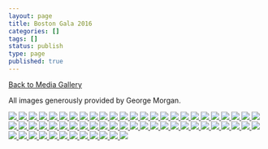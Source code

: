 ```yaml
---
layout: page
title: Boston Gala 2016
categories: []
tags: []
status: publish
type: page
published: true
---
```

<p><a title="Gallery" href="/media/">Back to Media Gallery</a></p>
<p>
All images generously provided by George Morgan.
</p>
<!-- Darkbox -->
<div class="darkbox">
<a href="http://vietnamvac.isamonkey.org/gallery/boston-2016/20161204-IMG_4571.jpg" data-darkbox="boston-2016">
  <img src="http://vietnamvac.isamonkey.org/gallery/boston-2016/thumbs/20161204-IMG_4571.jpg" />
</a>
<a href="http://vietnamvac.isamonkey.org/gallery/boston-2016/20161204-IMG_4772.jpg" data-darkbox="boston-2016">
  <img src="http://vietnamvac.isamonkey.org/gallery/boston-2016/thumbs/20161204-IMG_4772.jpg" />
</a>
<a href="http://vietnamvac.isamonkey.org/gallery/boston-2016/20161204-IMG_4764.jpg" data-darkbox="boston-2016">
  <img src="http://vietnamvac.isamonkey.org/gallery/boston-2016/thumbs/20161204-IMG_4764.jpg" />
</a>
<a href="http://vietnamvac.isamonkey.org/gallery/boston-2016/20161204-IMG_4604.jpg" data-darkbox="boston-2016">
  <img src="http://vietnamvac.isamonkey.org/gallery/boston-2016/thumbs/20161204-IMG_4604.jpg" />
</a>
<a href="http://vietnamvac.isamonkey.org/gallery/boston-2016/20161204-IMG_4610.jpg" data-darkbox="boston-2016">
  <img src="http://vietnamvac.isamonkey.org/gallery/boston-2016/thumbs/20161204-IMG_4610.jpg" />
</a>
<a href="http://vietnamvac.isamonkey.org/gallery/boston-2016/20161204-IMG_4837.jpg" data-darkbox="boston-2016">
  <img src="http://vietnamvac.isamonkey.org/gallery/boston-2016/thumbs/20161204-IMG_4837.jpg" />
</a>
<a href="http://vietnamvac.isamonkey.org/gallery/boston-2016/20161204-IMG_4567.jpg" data-darkbox="boston-2016">
  <img src="http://vietnamvac.isamonkey.org/gallery/boston-2016/thumbs/20161204-IMG_4567.jpg" />
</a>
<a href="http://vietnamvac.isamonkey.org/gallery/boston-2016/20161204-IMG_4577.jpg" data-darkbox="boston-2016">
  <img src="http://vietnamvac.isamonkey.org/gallery/boston-2016/thumbs/20161204-IMG_4577.jpg" />
</a>
<a href="http://vietnamvac.isamonkey.org/gallery/boston-2016/20161204-IMG_4761.jpg" data-darkbox="boston-2016">
  <img src="http://vietnamvac.isamonkey.org/gallery/boston-2016/thumbs/20161204-IMG_4761.jpg" />
</a>
<a href="http://vietnamvac.isamonkey.org/gallery/boston-2016/20161204-IMG_4832.jpg" data-darkbox="boston-2016">
  <img src="http://vietnamvac.isamonkey.org/gallery/boston-2016/thumbs/20161204-IMG_4832.jpg" />
</a>
<a href="http://vietnamvac.isamonkey.org/gallery/boston-2016/20161204-IMG_4774.jpg" data-darkbox="boston-2016">
  <img src="http://vietnamvac.isamonkey.org/gallery/boston-2016/thumbs/20161204-IMG_4774.jpg" />
</a>
<a href="http://vietnamvac.isamonkey.org/gallery/boston-2016/20161204-IMG_4562.jpg" data-darkbox="boston-2016">
  <img src="http://vietnamvac.isamonkey.org/gallery/boston-2016/thumbs/20161204-IMG_4562.jpg" />
</a>
<a href="http://vietnamvac.isamonkey.org/gallery/boston-2016/20161204-IMG_4777.jpg" data-darkbox="boston-2016">
  <img src="http://vietnamvac.isamonkey.org/gallery/boston-2016/thumbs/20161204-IMG_4777.jpg" />
</a>
<a href="http://vietnamvac.isamonkey.org/gallery/boston-2016/20161204-IMG_4665.jpg" data-darkbox="boston-2016">
  <img src="http://vietnamvac.isamonkey.org/gallery/boston-2016/thumbs/20161204-IMG_4665.jpg" />
</a>
<a href="http://vietnamvac.isamonkey.org/gallery/boston-2016/20161204-IMG_4713.jpg" data-darkbox="boston-2016">
  <img src="http://vietnamvac.isamonkey.org/gallery/boston-2016/thumbs/20161204-IMG_4713.jpg" />
</a>
<a href="http://vietnamvac.isamonkey.org/gallery/boston-2016/20161204-IMG_4673.jpg" data-darkbox="boston-2016">
  <img src="http://vietnamvac.isamonkey.org/gallery/boston-2016/thumbs/20161204-IMG_4673.jpg" />
</a>
<a href="http://vietnamvac.isamonkey.org/gallery/boston-2016/20161204-IMG_4699.jpg" data-darkbox="boston-2016">
  <img src="http://vietnamvac.isamonkey.org/gallery/boston-2016/thumbs/20161204-IMG_4699.jpg" />
</a>
<a href="http://vietnamvac.isamonkey.org/gallery/boston-2016/20161204-IMG_4688.jpg" data-darkbox="boston-2016">
  <img src="http://vietnamvac.isamonkey.org/gallery/boston-2016/thumbs/20161204-IMG_4688.jpg" />
</a>
<a href="http://vietnamvac.isamonkey.org/gallery/boston-2016/20161204-IMG_4661.jpg" data-darkbox="boston-2016">
  <img src="http://vietnamvac.isamonkey.org/gallery/boston-2016/thumbs/20161204-IMG_4661.jpg" />
</a>
<a href="http://vietnamvac.isamonkey.org/gallery/boston-2016/20161204-IMG_4692-Edit.jpg" data-darkbox="boston-2016">
  <img src="http://vietnamvac.isamonkey.org/gallery/boston-2016/thumbs/20161204-IMG_4692-Edit.jpg" />
</a>
<a href="http://vietnamvac.isamonkey.org/gallery/boston-2016/20161204-IMG_4700.jpg" data-darkbox="boston-2016">
  <img src="http://vietnamvac.isamonkey.org/gallery/boston-2016/thumbs/20161204-IMG_4700.jpg" />
</a>
<a href="http://vietnamvac.isamonkey.org/gallery/boston-2016/20161204-IMG_4527.jpg" data-darkbox="boston-2016">
  <img src="http://vietnamvac.isamonkey.org/gallery/boston-2016/thumbs/20161204-IMG_4527.jpg" />
</a>
<a href="http://vietnamvac.isamonkey.org/gallery/boston-2016/20161204-IMG_4651.jpg" data-darkbox="boston-2016">
  <img src="http://vietnamvac.isamonkey.org/gallery/boston-2016/thumbs/20161204-IMG_4651.jpg" />
</a>
<a href="http://vietnamvac.isamonkey.org/gallery/boston-2016/20161204-IMG_4724.jpg" data-darkbox="boston-2016">
  <img src="http://vietnamvac.isamonkey.org/gallery/boston-2016/thumbs/20161204-IMG_4724.jpg" />
</a>
<a href="http://vietnamvac.isamonkey.org/gallery/boston-2016/20161204-IMG_4524.jpg" data-darkbox="boston-2016">
  <img src="http://vietnamvac.isamonkey.org/gallery/boston-2016/thumbs/20161204-IMG_4524.jpg" />
</a>
<a href="http://vietnamvac.isamonkey.org/gallery/boston-2016/20161204-IMG_4848.jpg" data-darkbox="boston-2016">
  <img src="http://vietnamvac.isamonkey.org/gallery/boston-2016/thumbs/20161204-IMG_4848.jpg" />
</a>
<a href="http://vietnamvac.isamonkey.org/gallery/boston-2016/20161204-IMG_4525.jpg" data-darkbox="boston-2016">
  <img src="http://vietnamvac.isamonkey.org/gallery/boston-2016/thumbs/20161204-IMG_4525.jpg" />
</a>
<a href="http://vietnamvac.isamonkey.org/gallery/boston-2016/20161204-IMG_4531.jpg" data-darkbox="boston-2016">
  <img src="http://vietnamvac.isamonkey.org/gallery/boston-2016/thumbs/20161204-IMG_4531.jpg" />
</a>
<a href="http://vietnamvac.isamonkey.org/gallery/boston-2016/20161204-IMG_4535.jpg" data-darkbox="boston-2016">
  <img src="http://vietnamvac.isamonkey.org/gallery/boston-2016/thumbs/20161204-IMG_4535.jpg" />
</a>
<a href="http://vietnamvac.isamonkey.org/gallery/boston-2016/20161204-IMG_4521.jpg" data-darkbox="boston-2016">
  <img src="http://vietnamvac.isamonkey.org/gallery/boston-2016/thumbs/20161204-IMG_4521.jpg" />
</a>
<a href="http://vietnamvac.isamonkey.org/gallery/boston-2016/20161204-IMG_4657.jpg" data-darkbox="boston-2016">
  <img src="http://vietnamvac.isamonkey.org/gallery/boston-2016/thumbs/20161204-IMG_4657.jpg" />
</a>
<a href="http://vietnamvac.isamonkey.org/gallery/boston-2016/20161204-IMG_4642.jpg" data-darkbox="boston-2016">
  <img src="http://vietnamvac.isamonkey.org/gallery/boston-2016/thumbs/20161204-IMG_4642.jpg" />
</a>
<a href="http://vietnamvac.isamonkey.org/gallery/boston-2016/20161204-IMG_4522.jpg" data-darkbox="boston-2016">
  <img src="http://vietnamvac.isamonkey.org/gallery/boston-2016/thumbs/20161204-IMG_4522.jpg" />
</a>
<a href="http://vietnamvac.isamonkey.org/gallery/boston-2016/20161204-IMG_4536.jpg" data-darkbox="boston-2016">
  <img src="http://vietnamvac.isamonkey.org/gallery/boston-2016/thumbs/20161204-IMG_4536.jpg" />
</a>
<a href="http://vietnamvac.isamonkey.org/gallery/boston-2016/20161204-IMG_4683.jpg" data-darkbox="boston-2016">
  <img src="http://vietnamvac.isamonkey.org/gallery/boston-2016/thumbs/20161204-IMG_4683.jpg" />
</a>
<a href="http://vietnamvac.isamonkey.org/gallery/boston-2016/20161204-IMG_4709.jpg" data-darkbox="boston-2016">
  <img src="http://vietnamvac.isamonkey.org/gallery/boston-2016/thumbs/20161204-IMG_4709.jpg" />
</a>
<a href="http://vietnamvac.isamonkey.org/gallery/boston-2016/20161204-IMG_4537.jpg" data-darkbox="boston-2016">
  <img src="http://vietnamvac.isamonkey.org/gallery/boston-2016/thumbs/20161204-IMG_4537.jpg" />
</a>
<a href="http://vietnamvac.isamonkey.org/gallery/boston-2016/20161204-IMG_4523.jpg" data-darkbox="boston-2016">
  <img src="http://vietnamvac.isamonkey.org/gallery/boston-2016/thumbs/20161204-IMG_4523.jpg" />
</a>
<a href="http://vietnamvac.isamonkey.org/gallery/boston-2016/20161204-IMG_4544.jpg" data-darkbox="boston-2016">
  <img src="http://vietnamvac.isamonkey.org/gallery/boston-2016/thumbs/20161204-IMG_4544.jpg" />
</a>
<a href="http://vietnamvac.isamonkey.org/gallery/boston-2016/20161204-IMG_4550.jpg" data-darkbox="boston-2016">
  <img src="http://vietnamvac.isamonkey.org/gallery/boston-2016/thumbs/20161204-IMG_4550.jpg" />
</a>
<a href="http://vietnamvac.isamonkey.org/gallery/boston-2016/20161204-IMG_4746.jpg" data-darkbox="boston-2016">
  <img src="http://vietnamvac.isamonkey.org/gallery/boston-2016/thumbs/20161204-IMG_4746.jpg" />
</a>
<a href="http://vietnamvac.isamonkey.org/gallery/boston-2016/20161204-IMG_4815.jpg" data-darkbox="boston-2016">
  <img src="http://vietnamvac.isamonkey.org/gallery/boston-2016/thumbs/20161204-IMG_4815.jpg" />
</a>
<a href="http://vietnamvac.isamonkey.org/gallery/boston-2016/20161204-IMG_4800.jpg" data-darkbox="boston-2016">
  <img src="http://vietnamvac.isamonkey.org/gallery/boston-2016/thumbs/20161204-IMG_4800.jpg" />
</a>
<a href="http://vietnamvac.isamonkey.org/gallery/boston-2016/20161204-IMG_4592.jpg" data-darkbox="boston-2016">
  <img src="http://vietnamvac.isamonkey.org/gallery/boston-2016/thumbs/20161204-IMG_4592.jpg" />
</a>
<a href="http://vietnamvac.isamonkey.org/gallery/boston-2016/20161204-IMG_4586.jpg" data-darkbox="boston-2016">
  <img src="http://vietnamvac.isamonkey.org/gallery/boston-2016/thumbs/20161204-IMG_4586.jpg" />
</a>
<a href="http://vietnamvac.isamonkey.org/gallery/boston-2016/20161204-IMG_4545.jpg" data-darkbox="boston-2016">
  <img src="http://vietnamvac.isamonkey.org/gallery/boston-2016/thumbs/20161204-IMG_4545.jpg" />
</a>
<a href="http://vietnamvac.isamonkey.org/gallery/boston-2016/20161204-IMG_4553.jpg" data-darkbox="boston-2016">
  <img src="http://vietnamvac.isamonkey.org/gallery/boston-2016/thumbs/20161204-IMG_4553.jpg" />
</a>
<a href="http://vietnamvac.isamonkey.org/gallery/boston-2016/20161204-IMG_4751.jpg" data-darkbox="boston-2016">
  <img src="http://vietnamvac.isamonkey.org/gallery/boston-2016/thumbs/20161204-IMG_4751.jpg" />
</a>
<a href="http://vietnamvac.isamonkey.org/gallery/boston-2016/20161204-IMG_4786.jpg" data-darkbox="boston-2016">
  <img src="http://vietnamvac.isamonkey.org/gallery/boston-2016/thumbs/20161204-IMG_4786.jpg" />
</a>
<a href="http://vietnamvac.isamonkey.org/gallery/boston-2016/20161204-IMG_4625.jpg" data-darkbox="boston-2016">
  <img src="http://vietnamvac.isamonkey.org/gallery/boston-2016/thumbs/20161204-IMG_4625.jpg" />
</a>
<a href="http://vietnamvac.isamonkey.org/gallery/boston-2016/20161204-IMG_4631.jpg" data-darkbox="boston-2016">
  <img src="http://vietnamvac.isamonkey.org/gallery/boston-2016/thumbs/20161204-IMG_4631.jpg" />
</a>
<a href="http://vietnamvac.isamonkey.org/gallery/boston-2016/20161204-IMG_4817.jpg" data-darkbox="boston-2016">
  <img src="http://vietnamvac.isamonkey.org/gallery/boston-2016/thumbs/20161204-IMG_4817.jpg" />
</a>
<a href="http://vietnamvac.isamonkey.org/gallery/boston-2016/20161204-IMG_4750.jpg" data-darkbox="boston-2016">
  <img src="http://vietnamvac.isamonkey.org/gallery/boston-2016/thumbs/20161204-IMG_4750.jpg" />
</a>
<a href="http://vietnamvac.isamonkey.org/gallery/boston-2016/20161204-IMG_4546.jpg" data-darkbox="boston-2016">
  <img src="http://vietnamvac.isamonkey.org/gallery/boston-2016/thumbs/20161204-IMG_4546.jpg" />
</a>
<a href="http://vietnamvac.isamonkey.org/gallery/boston-2016/20161204-IMG_4755.jpg" data-darkbox="boston-2016">
  <img src="http://vietnamvac.isamonkey.org/gallery/boston-2016/thumbs/20161204-IMG_4755.jpg" />
</a>
<a href="http://vietnamvac.isamonkey.org/gallery/boston-2016/20161204-IMG_4541.jpg" data-darkbox="boston-2016">
  <img src="http://vietnamvac.isamonkey.org/gallery/boston-2016/thumbs/20161204-IMG_4541.jpg" />
</a>
<a href="http://vietnamvac.isamonkey.org/gallery/boston-2016/20161204-IMG_4555.jpg" data-darkbox="boston-2016">
  <img src="http://vietnamvac.isamonkey.org/gallery/boston-2016/thumbs/20161204-IMG_4555.jpg" />
</a>
<a href="http://vietnamvac.isamonkey.org/gallery/boston-2016/20161204-IMG_4596.jpg" data-darkbox="boston-2016">
  <img src="http://vietnamvac.isamonkey.org/gallery/boston-2016/thumbs/20161204-IMG_4596.jpg" />
</a>
<a href="http://vietnamvac.isamonkey.org/gallery/boston-2016/20161204-IMG_4794.jpg" data-darkbox="boston-2016">
  <img src="http://vietnamvac.isamonkey.org/gallery/boston-2016/thumbs/20161204-IMG_4794.jpg" />
</a>
<a href="http://vietnamvac.isamonkey.org/gallery/boston-2016/20161204-IMG_4804.jpg" data-darkbox="boston-2016">
  <img src="http://vietnamvac.isamonkey.org/gallery/boston-2016/thumbs/20161204-IMG_4804.jpg" />
</a>
<a href="http://vietnamvac.isamonkey.org/gallery/boston-2016/20161204-IMG_4839.jpg" data-darkbox="boston-2016">
  <img src="http://vietnamvac.isamonkey.org/gallery/boston-2016/thumbs/20161204-IMG_4839.jpg" />
</a>
<a href="http://vietnamvac.isamonkey.org/gallery/boston-2016/20161204-IMG_4636.jpg" data-darkbox="boston-2016">
  <img src="http://vietnamvac.isamonkey.org/gallery/boston-2016/thumbs/20161204-IMG_4636.jpg" />
</a>

</div>
<!-- End darkbox -->
